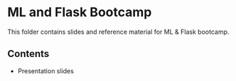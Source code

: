 # ML and Flask Bootcamp

This folder contains slides and reference material for ML & Flask bootcamp.

## Contents

- Presentation slides
